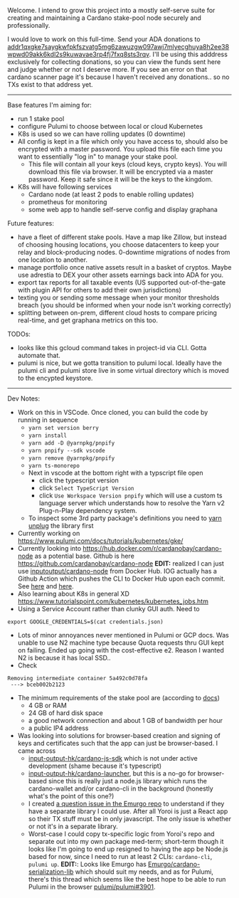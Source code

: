 

Welcome. I intend to grow this project into a mostly self-serve suite
for creating and maintaining a Cardano stake-pool node securely and professionally.

I would love to work on this full-time. Send your ADA donations to [addr1qxgke7saygkwfpkfszvatg5mg6zawuzgw097awj7mlyecghuya8h2ee38wpwd09akk6kdl2s9kuwavae3rp4fj7fxq8sts3rqv](https://explorer.cardano.org/en/no-search-results?query=addr1qxgke7saygkwfpkfszvatg5mg6zawuzgw097awj7mlyecghuya8h2ee38wpwd09akk6kdl2s9kuwavae3rp4fj7fxq8sts3rqv). I'll be using this adddress exclusively for collecting donations, so you can view the funds sent here and judge whether or not I deserve more. If you see an error on that cardano scanner page it's because I haven't received any donations.. so no TXs exist to that address yet.
___________

Base features I'm aiming for:
- run 1 stake pool
- configure Pulumi to choose between local or cloud Kubernetes
- K8s is used so we can have rolling updates (0 downtime)
- All config is kept in a file which only you have access to, should
  also be encrypted with a master password. You upload this file each
  time you want to essentially "log in" to manage your stake pool.
  - This file will contain all your keys (cloud keys, crypto keys).
  You will download this file via browser. It will be encrypted via a master
  password. Keep it safe since it will be the keys to the kingdom.
- K8s will have following services
  - Cardano node (at least 2 pods to enable rolling updates)
  - prometheus for monitoring
  - some web app to handle self-serve config and display graphana

Future features:
- have a fleet of different stake pools. Have a map like Zillow, but instead of choosing housing locations, you choose datacenters to keep your relay and block-producing nodes. 0-downtime migrations of nodes from one location to another.
- manage portfolio once native assets result in a basket of cryptos.
  Maybe use adrestia to DEX your other assets earnings back into ADA
  for you.
- export tax reports for all taxable events (US supported out-of-the-gate with plugin API for others to add their own jurisdictions)
- texting you or sending some message when your monitor thresholds breach (you should be informed when your node isn't working correctly)
- splitting between on-prem, different cloud hosts to compare pricing
  real-time, and get graphana metrics on this too.


TODOs:
- looks like this gcloud command takes in project-id via CLI. Gotta automate that.
- pulumi is nice, but we gotta transition to pulumi local. Ideally have the
  pulumi cli and pulumi store live in some virtual directory which is moved
  to the encypted keystore.

___________
Dev Notes:
- Work on this in VSCode. Once cloned, you can build the code by running in sequence
  - `yarn set version berry`
  - `yarn install`
  - `yarn add -D @yarnpkg/pnpify`
  - `yarn pnpify --sdk vscode`
  - `yarn remove @yarnpkg/pnpify`
  - `yarn ts-monorepo`
  - Next in vscode at the bottom right with a typscript file open
    - click the typescript version
    - click `Select TypeScript Version`
    - click `Use Workspace Version pnpify` which will use a custom ts language server which understands how to resolve the Yarn v2 Plug-n-Play dependency system.
  - To inspect some 3rd party package's definitions you need to [yarn unplug](https://yarnpkg.com/cli/unplug) the library first
- Currently working on https://www.pulumi.com/docs/tutorials/kubernetes/gke/
- Currently looking into https://hub.docker.com/r/cardanobay/cardano-node as a potential base. Github is here https://github.com/cardanobay/cardano-node **EDIT:** realized I can just use [inputoutput/cardano-node](https://hub.docker.com/r/inputoutput/cardano-node) from Docker Hub. IOG actually has a Github Action which pushes the CLI to Docker Hub upon each commit. See [here](https://github.com/input-output-hk/cardano-node/blob/master/.buildkite/pipeline.yml#L29) and [here](https://github.com/input-output-hk/cardano-node/blob/master/.buildkite/docker-build-push.nix#L40).
- Also learning about K8s in general XD https://www.tutorialspoint.com/kubernetes/kubernetes_jobs.htm
- Using a Service Account rather than clunky GUI auth. Need to
```
export GOOGLE_CREDENTIALS=$(cat credentials.json)
```
- Lots of minor annoyances never mentioned in Pulumi or GCP docs. Was unable to use N2 machine type because Quota requests thru GUI kept on failing. Ended up going with the cost-effective e2. Reason I wanted N2 is because it has local SSD..
- Check
```
Removing intermediate container 5a492c0d78fa
 ---> bceb002b2123
```
- The minimum requirements of the stake pool are (according to [docs](https://docs.cardano.org/en/latest/getting-started/stake-pool-operators/hardware-requirements.html))
  - 4 GB or RAM
  - 24 GB of hard disk space
  - a good network connection and about 1 GB of bandwidth per hour
  - a public IP4 address
- Was looking into solutions for browser-based creation and signing of keys and certificates such that the app can just be browser-based. I came across 
  - [input-output-hk/cardano-js-sdk](https://github.com/input-output-hk/cardano-js-sdk) which is not under active development (shame because it's typescript)
  - [input-output-hk/cardano-launcher](https://github.com/input-output-hk/cardano-launcher), but this is a no-go for browser-based since this is really just a node.js library which runs the cardano-wallet and/or cardano-cli in the background (honestly what's the point of this one?)
  - I created [a question issue in the Emurgo repo](https://github.com/Emurgo/yoroi-frontend/issues/1654) to understand if they have a separate library I could use. After all Yoroi is just a React app so their TX stuff must be in only javascript. The only issue is whether or not it's in a separate library.
  - Worst-case I could copy tx-specific logic from Yoroi's repo and separate out into my own package med-term; short-term though it looks like I'm going to end up resigned to having the app be Node.js based for now, since I need to run at least 2 CLIs: `cardano-cli`, `pulumi up`. **EDIT:**: Looks like Emurgo has [Emurgo/cardano-serialization-lib](https://github.com/Emurgo/cardano-serialization-lib) which should suit my needs, and as for Pulumi, there's this thread which seems like the best hope to be able to run Pulumi in the browser [pulumi/pulumi#3901](https://github.com/pulumi/pulumi/issues/3901).
